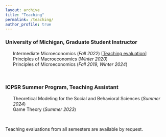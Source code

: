 ```yaml
---
layout: archive
title: "Teaching"
permalink: /teaching/
author_profile: true
---
```


### University of Michigan, Graduate Student Instructor
<ul style="list-style-type:none;">
  <li>Intermediate Microeconomics (<em>Fall 2022</em>) [<a href="https://zsigmond-palvolgyi.github.io/files/palvolgyi_teaching_eval_intermediate_micro.pdf">Teaching evaluation</a>] </li>
  <li>Principles of Macroeconomics (<em>Winter 2020</em>)</li>
  <li>Principles of Microeconomics (<em>Fall 2019, Winter 2024</em>)</li>
</ul> 
<br>


### ICPSR Summer Program, Teaching Assistant
<ul style="list-style-type:none;">
  <li>Theoretical Modeling for the Social and Behavioral Sciences (<em>Summer 2024</em>)</li>
  <li>Game Theory (<em>Summer 2023</em>)</li>
</ul> 

<br>

Teaching evaluations from all semesters are available by request.